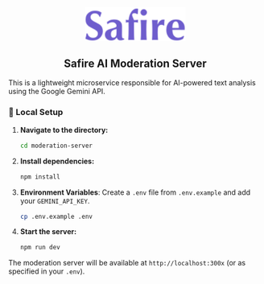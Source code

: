 <div align="center">
  <a href="https://safire-five.vercel.app/" target="_blank">
    <img src="https://raw.githubusercontent.com/rajveeerr/Safire/main/client/src/assets/Safire.svg" alt="Safire Logo" width="200"/>
  </a>
  <h2 align="center">Safire AI Moderation Server</h2>
</div>

This is a lightweight microservice responsible for AI-powered text analysis using the Google Gemini API.

### 🚀 Local Setup

1.  **Navigate to the directory:**
    ```sh
    cd moderation-server
    ```
2.  **Install dependencies:**
    ```sh
    npm install
    ```
3.  **Environment Variables**:
    Create a `.env` file from `.env.example` and add your `GEMINI_API_KEY`.
    ```sh
    cp .env.example .env
    ```
4.  **Start the server:**
    ```sh
    npm run dev
    ```

The moderation server will be available at `http://localhost:300x` (or as specified in your `.env`).